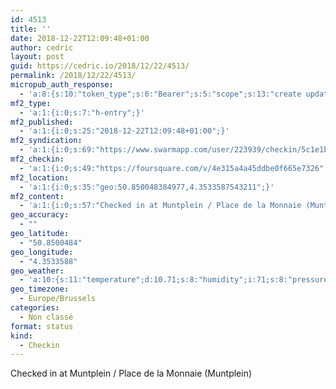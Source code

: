 ```yaml
---
id: 4513
title: ''
date: 2018-12-22T12:09:48+01:00
author: cedric
layout: post
guid: https://cedric.io/2018/12/22/4513/
permalink: /2018/12/22/4513/
micropub_auth_response:
  - 'a:8:{s:10:"token_type";s:6:"Bearer";s:5:"scope";s:13:"create update";s:2:"me";s:18:"https://cedric.io/";s:9:"issued_by";s:45:"https://cedric.io/wp-json/indieauth/1.0/token";s:9:"client_id";s:27:"https://ownyourswarm.p3k.io";s:9:"issued_at";i:1542614471;s:4:"user";i:1;s:13:"last_accessed";i:1545477005;}'
mf2_type:
  - 'a:1:{i:0;s:7:"h-entry";}'
mf2_published:
  - 'a:1:{i:0;s:25:"2018-12-22T12:09:48+01:00";}'
mf2_syndication:
  - 'a:1:{i:0;s:69:"https://www.swarmapp.com/user/223939/checkin/5c1e1b7c12c8f0002cff25e1";}'
mf2_checkin:
  - 'a:1:{i:0;s:49:"https://foursquare.com/v/4e315a4a45ddbe0f665e7326";}'
mf2_location:
  - 'a:1:{i:0;s:35:"geo:50.850048384977,4.3533587543211";}'
mf2_content:
  - 'a:1:{i:0;s:57:"Checked in at Muntplein / Place de la Monnaie (Muntplein)";}'
geo_accuracy:
  - ""
geo_latitude:
  - "50.8500484"
geo_longitude:
  - "4.3533588"
geo_weather:
  - 'a:10:{s:11:"temperature";d:10.71;s:8:"humidity";i:71;s:8:"pressure";i:1015;s:10:"cloudiness";i:40;s:4:"wind";a:2:{s:5:"speed";d:8.2;s:6:"degree";i:260;}s:7:"summary";s:16:"scattered clouds";s:4:"icon";s:15:"wi-cloudy-gusts";s:10:"visibility";i:10000;s:7:"sunrise";s:25:"2018-12-22T08:42:54+01:00";s:6:"sunset";s:25:"2018-12-22T16:39:21+01:00";}'
geo_timezone:
  - Europe/Brussels
categories:
  - Non classé
format: status
kind:
  - Checkin
---
```

Checked in at Muntplein / Place de la Monnaie (Muntplein)
